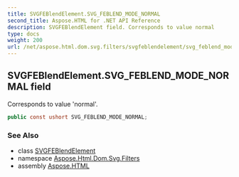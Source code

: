 ```yaml
---
title: SVGFEBlendElement.SVG_FEBLEND_MODE_NORMAL
second_title: Aspose.HTML for .NET API Reference
description: SVGFEBlendElement field. Corresponds to value normal
type: docs
weight: 200
url: /net/aspose.html.dom.svg.filters/svgfeblendelement/svg_feblend_mode_normal/
---
```

## SVGFEBlendElement.SVG_FEBLEND_MODE_NORMAL field

Corresponds to value 'normal'.

```csharp
public const ushort SVG_FEBLEND_MODE_NORMAL;
```

### See Also

* class [SVGFEBlendElement](../)
* namespace [Aspose.Html.Dom.Svg.Filters](../../svgfeblendelement/)
* assembly [Aspose.HTML](../../../)
